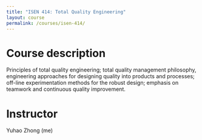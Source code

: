 ```yaml
---
title: "ISEN 414: Total Quality Engineering"
layout: course
permalink: /courses/isen-414/
---
```

# Course description
Principles of total quality engineering; total quality management philosophy, engineering approaches for designing quality into products and processes; off-line experimentation methods for the robust design; emphasis on teamwork and continuous quality improvement.

# Instructor
Yuhao Zhong (me)